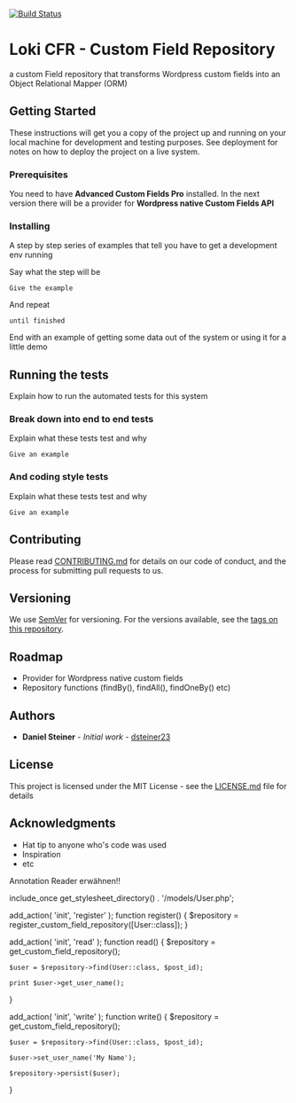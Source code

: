 [![Build Status](https://travis-ci.org/dsteiner23/custom-field-repository.svg?branch=master)](https://travis-ci.org/dsteiner23/custom-field-repository)

# Loki CFR - Custom Field Repository

a custom Field repository that transforms Wordpress custom fields into an Object Relational Mapper (ORM)

## Getting Started

These instructions will get you a copy of the project up and running on your local machine for development and testing purposes. See deployment for notes on how to deploy the project on a live system.

### Prerequisites

You need to have **Advanced Custom Fields Pro** installed. In the next version there will be a provider for **Wordpress native Custom Fields API**

### Installing

A step by step series of examples that tell you have to get a development env running

Say what the step will be

```
Give the example
```

And repeat

```
until finished
```

End with an example of getting some data out of the system or using it for a little demo

## Running the tests

Explain how to run the automated tests for this system

### Break down into end to end tests

Explain what these tests test and why

```
Give an example
```

### And coding style tests

Explain what these tests test and why

```
Give an example
```
## Contributing

Please read [CONTRIBUTING.md](https://gist.github.com/PurpleBooth/b24679402957c63ec426) for details on our code of conduct, and the process for submitting pull requests to us.

## Versioning

We use [SemVer](http://semver.org/) for versioning. For the versions available, see the [tags on this repository](https://github.com/your/project/tags). 

## Roadmap

* Provider for Wordpress native custom fields
* Repository functions (findBy(), findAll(), findOneBy() etc)

## Authors

* **Daniel Steiner** - *Initial work* - [dsteiner23](https://github.com/dsteiner23)

## License

This project is licensed under the MIT License - see the [LICENSE.md](LICENSE.md) file for details

## Acknowledgments

* Hat tip to anyone who's code was used
* Inspiration
* etc

Annotation Reader erwähnen!!


include_once get_stylesheet_directory() . '/models/User.php';

add_action( 'init', 'register' );
function register() {
	$repository = register_custom_field_repository([User::class]);
}


add_action( 'init', 'read' );
function read() {
	$repository = get_custom_field_repository();

	$user = $repository->find(User::class, $post_id);

	print $user->get_user_name();

}

add_action( 'init', 'write' );
function write() {
	$repository = get_custom_field_repository();

	$user = $repository->find(User::class, $post_id);

	$user->set_user_name('My Name');

	$repository->persist($user);
}
